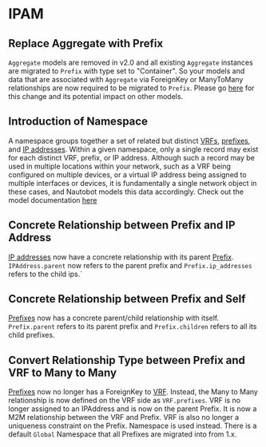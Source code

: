 # IPAM

## Replace Aggregate with Prefix

`Aggregate` models are removed in v2.0 and all existing `Aggregate` instances are migrated to `Prefix` with type set to "Container". So your models and data that are associated with `Aggregate` via ForeignKey or ManyToMany relationships are now required to be migrated to `Prefix`. Please go [here](../../../user-guide/administration/upgrading/from-v1/upgrading-from-nautobot-v1.md) for this change and its potential impact on other models.

## Introduction of Namespace

A namespace groups together a set of related but distinct [VRFs](../../../user-guide/core-data-model/ipam/vrf.md), [prefixes](../../../user-guide/core-data-model/ipam/prefix.md), and [IP addresses](../../../user-guide/core-data-model/ipam/ipaddress.md). Within a given namespace, only a single record may exist for each distinct VRF, prefix, or IP address. Although such a record may be used in multiple locations within your network, such as a VRF being configured on multiple devices, or a virtual IP address being assigned to multiple interfaces or devices, it is fundamentally a single network object in these cases, and Nautobot models this data accordingly. Check out the model documentation [here](../../../user-guide/core-data-model/ipam/namespace.md)

## Concrete Relationship between Prefix and IP Address

[IP addresses](../../../user-guide/core-data-model/ipam/ipaddress.md) now have a concrete relationship with its parent [Prefix](../../../user-guide/core-data-model/ipam/prefix.md). `IPAddress.parent` now refers to the parent prefix and `Prefix.ip_addresses` refers to the child ips.`

## Concrete Relationship between Prefix and Self

[Prefixes](../../../user-guide/core-data-model/ipam/prefix.md) now has a concrete parent/child relationship with itself. `Prefix.parent` refers to its parent prefix and `Prefix.children` refers to all its child prefixes.

## Convert Relationship Type between Prefix and VRF to Many to Many

[Prefixes](../../../user-guide/core-data-model/ipam/prefix.md) now no longer has a ForeignKey to [VRF](../../../user-guide/core-data-model/ipam/vrf.md). Instead, the Many to Many relationship is now defined on the VRF side as `VRF.prefixes`. VRF is no longer assigned to an IPAddress and is now on the parent Prefix. It is now a M2M relationship between the VRF and Prefix. VRF is also no longer a uniqueness constraint on the Prefix. Namespace is used instead. There is a default `Global` Namespace that all Prefixes are migrated into from 1.x.
